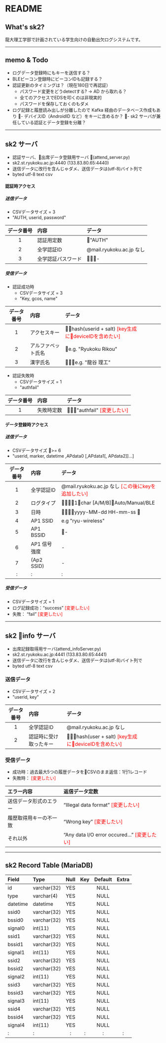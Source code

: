 # README #

## What's sk2? ##

龍大理工学部で計画されている学生向けの自動出欠ログシステムです。

----

## memo & Todo ##

- ログデータ登録時にもキーを送信する？
- BLEビーコン登録時にビーコンIDも記録する？
- 認証更新のタイミングは？（現在180日で再認証）
    - パスワード変更をどうdetectする? -> AD から取れる？
    - 全てのアクセスでEDSを叩くのは非現実的
    - パスワードを保存しておくのもダメ
- ログ記録と履歴読み出しが分離したので Kafka 経由のデータベース作成もあり
- デバイスID（AndroidID など）をキーに含めるか？
- sk2 サーバが兼任している認証とデータ登録を分離？

----

## sk2 サーバ ##

* 認証サーバ、出席データ登録用サーバ (attend_server.py)
* sk2.st.ryukoku.ac.jp:4440 (133.83.80.65:4440)
* 送信データに改行を含んじゃダメ、送信データは(utf-8)バイト列で
* byted utf-8 text csv

#### 認証時アクセス ####
##### 送信データ #####
* CSVデータサイズ = 3
* "AUTH, userid, password"

| データ番号 | 内容 | データ |
|:----:|:------|:------|
| 1 | 認証用定数 | "AUTH" |
| 2 | 全学認証ID | @mail.ryukoku.ac.jp なし |
| 3 | 全学認証パスワード | - |

##### 受信データ #####
* 認証成功時
    * CSVデータサイズ = 3
    * "Key, gcos, name"

| データ番号 | 内容 | データ |
|:----:|:------|:------|
| 1 | アクセスキー | hash(userid + salt) <font color="Red">[key生成にdeviceIDを含めたい]</font>|
| 2 | アルファベット氏名 | e.g. "Ryukoku Rikou" |
| 3 | 漢字氏名 | e.g. "龍谷 理工" |

* 認証失敗時
    * CSVデータサイズ = 1
    * "authfail"

| データ番号 | 内容 | データ |
|:----:|:------|:------|
| 1 | 失敗時定数 | "authfail" <font color="Red">[変更したい]</font>|

#### データ登録時アクセス ####
##### 送信データ #####
* CSVデータサイズ >= 6
* "userid, marker, datetime ,APdata0 [,APdata1[, APdata2]]...]

| データ番号 | 内容 | データ |
|:----:|:------|:------|
| 1 | 全学認証ID | @mail.ryukoku.ac.jp なし <font color="Red">[この後にkeyを追加したい]</font>|
| 2 | ログタイプ | 1char [A/M/B]：Auto/Manual/BLE |
| 3 | 日時 | yyyy-MM-dd HH-mm-ss |
| 4 | AP1 SSID | e.g "ryu-wireless" |
| 5 | AP1 BSSID | - |
| 6 | AP1 信号強度 | - |
| 7 | (Ap2 SSID) | - |
| : | : | : |

##### 受信データ #####
* CSVデータサイズ = 1
* ログ記録成功：“success” <font color="Red">[変更したい]</font>
* 失敗： “fail” <font color="Red">[変更したい]</font>

----

## sk2 info サーバ ##
* 出席記録取得用サーバ(attend_infoServer.py)
* sk2.st.ryukoku.ac.jp:4441 (133.83.80.65:4441)
* 送信データに改行を含んじゃダメ、送信データは(utf-8)バイト列で
* byted utf-8 text csv

### 送信データ ###
* CSVデータサイズ = 2
* "userid, key"

| データ番号 | 内容 | データ |
|:----:|:------|:------|
| 1 | 全学認証ID | @mail.ryukoku.ac.jp なし|
| 2 | 認証時に受け取ったキー | hash(user + salt) <font color="Red">[key生成にdeviceIDを含めたい]</font>|

### 受信データ ###
* 成功時：過去最大5つの履歴データをCSVのまま返信：1行1レコード
* 失敗時： <font color="Red">[変更したい]</font>

| エラー内容 | 返信データ定数 |
|:-----------|:----------|
| 送信データ形式のエラー | “Illegal data format” <font color="Red">[変更したい]</font>|
| 履歴取得用キーの不一致 | “Wrong key” <font color="Red">[変更したい]</font>|
| それ以外 | “Any data I/O error occured…” <font color="Red">[変更したい]</font>|

----

## sk2 Record Table (MariaDB) ##

| Field    | Type        | Null | Key | Default | Extra |
|:---------|:------------|:----:|:---:|:-------:|:-----:|
| id       | varchar(32) | YES  |     | NULL    |       |
| type     | varchar(4)  | YES  |     | NULL    |       |
| datetime | datetime    | YES  |     | NULL    |       |
| ssid0    | varchar(32) | YES  |     | NULL    |       |
| bssid0   | varchar(32) | YES  |     | NULL    |       |
| signal0  | int(11)     | YES  |     | NULL    |       |
| ssid1    | varchar(32) | YES  |     | NULL    |       |
| bssid1   | varchar(32) | YES  |     | NULL    |       |
| signal1  | int(11)     | YES  |     | NULL    |       |
| ssid2    | varchar(32) | YES  |     | NULL    |       |
| bssid2   | varchar(32) | YES  |     | NULL    |       |
| signal2  | int(11)     | YES  |     | NULL    |       |
| ssid3    | varchar(32) | YES  |     | NULL    |       |
| bssid3   | varchar(32) | YES  |     | NULL    |       |
| signal3  | int(11)     | YES  |     | NULL    |       |
| ssid4    | varchar(32) | YES  |     | NULL    |       |
| bssid4   | varchar(32) | YES  |     | NULL    |       |
| signal4  | int(11)     | YES  |     | NULL    |       |
| :        |  :          | :    | :   | :       | :     |
	